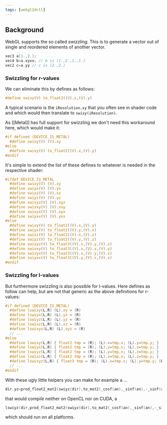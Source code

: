 ```yaml
---
tags: [webgl2dctl]
---
```


## Background

WebGL supports the so called *swizzling*. This is to generate a vector out of single and reordered elements of another vector.

```C
vec3 a(1.,2.);
vec4 b=a.xyxx; // b is (1.,2.,1.,1.)
vec2 c=a.yy // c is (2.,2.)
```

### Swizzling for r-values

We can eliminate this by defines as follows:
```C
#define swixy(V) to_float2((V).x,(V).y)
```

A typical scenario is the `iResolution.xy` that you often see in shader code and which would then translate to `swixy(iResolution)`.

As [[Metal]] has full support for swizzling we don't need this workaround here, which would make it:
```C
#if defined (DEVICE_IS_METAL)
  #define swixy(V) (V).xy
#else
  #define swixy(V) to_float2((V).x,(V).y)
#endif
```

It's simple to extend the list of these defines to whatever is needed in the respective shader:
```C
#ifdef DEVICE_IS_METAL
  #define swixy(V) (V).xy
  #define swiyx(V) (V).yx
  #define swixz(V) (V).xz
  #define swiyz(V) (V).yz
  #define swixyz(V) (V).xyz
  #define swixxy(V) (V).xxy
  #define swixyx(V) (V).xyx
  #define swiyxx(V) (V).yxx
#else
  #define swixy(V) to_float2((V).x,(V).y)
  #define swiyx(V) to_float2((V).y,(V).x)
  #define swixz(V) to_float2((V).x,(V).z)
  #define swiyz(V) to_float2((V).y,(V).z)
  #define swixyz(V) to_float3((V).x,(V).y,(V).z)
  #define swixxy(V) to_float3((V).x,(V).x,(V).y)
  #define swixyx(V) to_float3((V).x,(V).y,(V).x)
  #define swiyxx(V) to_float3((V).y,(V).x,(V).x)
#endif
```

### Swizzling for l-values

But furthermore swizzling is also possible for l-values. Here defines as follow can help, but are not that generic as the above definitions for r-values:
```C
#if defined (DEVICE_IS_METAL)
  #define lswixy(L,R) (L).xy = (R)
  #define lswiyx(L,R) (L).yx = (R)
  #define lswiyz(L,R) (L).yz = (R)
  #define lswixz(L,R) (L).xz = (R)
  #define lswixyz(L,R) (L).xyz = (R)
  // ...
#else
  #define lswixy(L,R) { float2 tmp = (R); (L).x=tmp.x; (L).y=tmp.y; }
  #define lswiyx(L,R) { float2 tmp = (R); (L).y=tmp.x; (L).x=tmp.y; }
  #define lswiyz(L,R) { float2 tmp = (R); (L).y=tmp.x; (L).z=tmp.y; }
  #define lswixz(L,R) { float2 tmp = (R); (L).x=tmp.x; (L).z=tmp.y; }
  #define lswixyz(L,R) { float3 tmp = (R); (L).x=tmp.x; (L).y=tmp.y; (L).z=tmp.z; }
  // ...
#endif
```
With these ugly little helpers you can make for example a ...
```C
dir.yz=prod_float2_mat2(swiyz(dir),to_mat2(_cosf(an),_sinf(an),-_sinf(an),_cosf(an)));
```
that would compile neither on OpenCL nor on CUDA, a
```C
lswiyz(dir,prod_float2_mat2(swiyz(dir),to_mat2(_cosf(an),_sinf(an),-_sinf(an),_cosf(an))));
```
which should run on all platforms.

